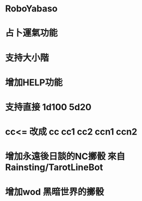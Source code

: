 # RoboYabaso
# 占卜運氣功能
# 支持大小階
# 增加HELP功能
# 支持直接 1d100 5d20
# cc<= 改成 cc cc1 cc2 ccn1 ccn2
# 增加永遠後日談的NC擲骰 來自Rainsting/TarotLineBot
# 增加wod 黑暗世界的擲骰
